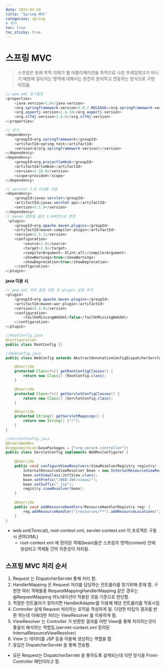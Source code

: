```yaml
---
date: 2021-03-24
title: "Spring MVC"
categories: spring
# 목차
toc: true  
toc_sticky: true
---
```


# 스프링 MVC
> 스프링은 원래 목적 자체가 웹 어플리케이션을 목적으로 나온 프레임워크가 아니기 때문에 달라지는 영역에 대해서는 완전히 분리하고 연동하는 방식으로 구현 되있음.

```java
// pom.xml 초기설정
<properties>
	<java-version>1.8</java-version>
	<org.springframework-version>5.0.7.RELEASE</org.springframework-version>
	<org.aspectj-version>1.6.10</org.aspectj-version>
	<org.slf4j-version>1.6.6</org.slf4j-version>
</properties>

// 추가
<dependency>
	<groupId>org.springframework</groupId>
	<artifactId>spring-test</artifactId>
	<version>${org.springframework-version}</version>
</dependency>	
<dependency>
	<groupId>org.projectlombok</groupId>
	<artifactId>lombok</artifactId>
	<version>1.18.0</version>
	<scope>provided</scope>
</dependency>

// servlet 3.0 이상을 사용
<dependency>
	<groupId>javax.servlet</groupId>
	<artifactId>javax.servlet-api</artifactId>
	<version>3.1.0</version>
</dependency>
// maven 컴파일 옵션 1.8버전으로 변경
 <plugin>
	<groupId>org.apache.maven.plugins</groupId>
	<artifactId>maven-compiler-plugin</artifactId>
	<version>2.5.1</version>
	<configuration>
		<source>1.8</source>
		<target>1.8</target>
		<compilerArgument>-Xlint:all</compilerArgument>
		<showWarnings>true</showWarnings>
		<showDeprecation>true</showDeprecation>
	</configuration>
</plugin>
```

**java 이용 시**
```java
// pom.xml 위와 동일 셋팅 후 plugin 설정 추가
<plugin>
	<groupId>org.apache.maven.plugins</groupId>
	<artifactId>maven-war-plugin</artifactId>
	<version>3.2.0</version>
	<configuration>
		<failOnMissingWebXml>false</failOnMissingWebXml>
	</configuration>
</plugin>

//RootConfig.java
@Configuration
public class RootConfig {}

//WebConfig.java
public class WebConfig extends AbstractAnnotationConfigDispatcherServletInitializer {

	@Override
	protected Class<?>[] getRootConfigClasses() {
		return new Class[] {RootConfig.class};
	}

	@Override
	protected Class<?>[] getServletConfigClasses() {
		return new Class[] {ServletConfig.class};
	}

	@Override
	protected String[] getServletMappings() {
		return new String[] {"/"};
	}
}

//ServletConfig.java
@EnableWebMvc
@ComponentScan(basePackages = {"org.zerock.controller"})
public class ServletConfig implements WebMvcConfigurer {
	
	@Override
	public void configureViewResolvers(ViewResolverRegistry registry) {
		InternalResourceViewResolver bean = new InternalResourceViewResolver();
		bean.setViewClass(JstlView.class);
		bean.setPrefix("/WEB-INF/views/");
		bean.setSuffix(".jsp");
		registry.viewResolver(bean);	
	}
	
	@Override
	public void addResourceHandlers(ResourceHandlerRegistry reg) {
		reg.addResourceHandler("/resources/**").addResourceLocations("/resources");
	}	
}
```

- web.xml(Tomcat), root-context.xml, servlet-context.xml 이 프로젝트 구동시 관여(XML)
  - root-context.xml 에 정의된 객체(bean)들은 스프링의 영역(context) 안에 생성되고 객체들 간의 의존성이 처리됨.


## 스프링 MVC 처리 순서

1. Request 는 DispatcherServlet 통해 처리 함.
2. HandlerMapping 은 Request 처리를 담당하는 컨트롤러를 찾기위해 존재 함. 구현한 여러 객체들중 RequestMappingHandlerMapping 같은 경우는 @RequestMapping 어노테이션이 적용된 것을 기준으로 판단함.
3. 적절한 컨트롤러가 찾아지면 HandlerAdapter를 이용해 해당 컨트롤러를 작동시킴
4. Controller 실제 Request 처리하는 로직을 작성하게 됨. 다양한 타입의 결과를 반환 하는데 이에대한 처리는 ViewResolver 를 이용하게 됨.
5. ViewResolver 는 Controller 가 반환한 결과를 어떤 View를 통해 처리하는것이 좋을지 해석하는 역할임.(servlet-context.xml 정의된 InternalResourceViewResolver)
6. View 는 데이터를 JSP 등을 이용해 생성하는 역할을 함.
7. 응답은 DispatcherServlet 을 통해 전송함.

- 모든 Request는 DispatcherServlet 을 통하도록 설계되는데 이런 방식을 Front-Controller 패턴이라고 함.